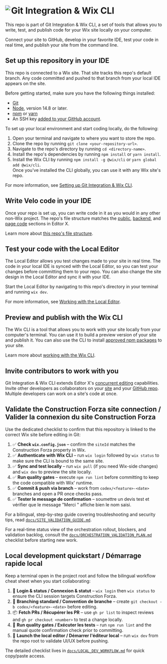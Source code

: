 # Git Integration & Wix CLI <img align="left" src="https://user-images.githubusercontent.com/89579857/185785022-cab37bf5-26be-4f11-85f0-1fac63c07d3b.png">

This repo is part of Git Integration & Wix CLI, a set of tools that allows you to write, test, and publish code for your Wix site locally on your computer. 

Connect your site to GitHub, develop in your favorite IDE, test your code in real time, and publish your site from the command line.

## Set up this repository in your IDE
This repo is connected to a Wix site. That site tracks this repo's default branch. Any code committed and pushed to that branch from your local IDE appears on the site.

Before getting started, make sure you have the following things installed:
* [Git](https://git-scm.com/download)
* [Node](https://nodejs.org/en/download/), version 14.8 or later.
* [npm](https://docs.npmjs.com/downloading-and-installing-node-js-and-npm) or [yarn](https://yarnpkg.com/getting-started/install)
* An SSH key [added to your GitHub account](https://docs.github.com/en/authentication/connecting-to-github-with-ssh/adding-a-new-ssh-key-to-your-github-account).

To set up your local environment and start coding locally, do the following:

1. Open your terminal and navigate to where you want to store the repo.
1. Clone the repo by running `git clone <your-repository-url>`.
1. Navigate to the repo's directory by running `cd <directory-name>`.
1. Install the repo's dependencies by running `npm install` or `yarn install`.
1. Install the Wix CLI by running `npm install -g @wix/cli` or `yarn global add @wix/cli`.  
   Once you've installed the CLI globally, you can use it with any Wix site's repo.

For more information, see [Setting up Git Integration & Wix CLI](https://support.wix.com/en/article/velo-setting-up-git-integration-wix-cli-beta).

## Write Velo code in your IDE
Once your repo is set up, you can write code in it as you would in any other non-Wix project. The repo's file structure matches the [public](https://support.wix.com/en/article/velo-working-with-the-velo-sidebar#public), [backend](https://support.wix.com/en/article/velo-working-with-the-velo-sidebar#backend), and [page code](https://support.wix.com/en/article/velo-working-with-the-velo-sidebar#page-code) sections in Editor X.

Learn more about [this repo's file structure](https://support.wix.com/en/article/velo-understanding-your-sites-github-repository-beta).

## Test your code with the Local Editor
The Local Editor allows you test changes made to your site in real time. The code in your local IDE is synced with the Local Editor, so you can test your changes before committing them to your repo. You can also change the site design in the Local Editor and sync it with your IDE.

Start the Local Editor by navigating to this repo's directory in your terminal and running `wix dev`.

For more information, see [Working with the Local Editor](https://support.wix.com/en/article/velo-working-with-the-local-editor-beta).

## Preview and publish with the Wix CLI
The Wix CLI is a tool that allows you to work with your site locally from your computer's terminal. You can use it to build a preview version of your site and publish it. You can also use the CLI to install [approved npm packages](https://support.wix.com/en/article/velo-working-with-npm-packages) to your site.

Learn more about [working with the Wix CLI](https://support.wix.com/en/article/velo-working-with-the-wix-cli-beta).

## Invite contributors to work with you
Git Integration & Wix CLI extends Editor X's [concurrent editing](https://support.wix.com/en/article/editor-x-about-concurrent-editing) capabilities. Invite other developers as collaborators on your [site](https://support.wix.com/en/article/inviting-people-to-contribute-to-your-site) and your [GitHub repo](https://docs.github.com/en/account-and-profile/setting-up-and-managing-your-personal-account-on-github/managing-access-to-your-personal-repositories/inviting-collaborators-to-a-personal-repository). Multiple developers can work on a site's code at once.

## Validate the Construction Forza site connection / Valider la connexion du site Construction Forza

Use the dedicated checklist to confirm that this repository is linked to the correct Wix site before editing in Git:

1. ✅ **Check `wix.config.json`** – confirm the `siteId` matches the Construction Forza property in Wix.
2. ✅ **Authenticate with Wix CLI** – run `wix login` followed by `wix status` to make sure the CLI is bound to the same site.
3. ✅ **Sync and test locally** – run `wix pull` (if you need Wix-side changes) and `wix dev` to preview the site locally.
4. ✅ **Run quality gates** – execute `npm run lint` before committing to keep the code compatible with Wix' runtime.
5. ✅ **Commit & push via branch** – work from `codex/<feature>-<date>` branches and open a PR once checks pass.
6. ✅ **Tester le message de confirmation** – soumettre un devis test et vérifier que le message "Merci <Nom>" affiche bien le nom saisi.

For a bilingual, step-by-step guide covering troubleshooting and security tips, read [`docs/SITE_VALIDATION_GUIDE.md`](docs/SITE_VALIDATION_GUIDE.md).

For a real-time status view of the orchestration rollout, blockers, and validation backlog, consult the [`docs/ORCHESTRATION_VALIDATION_PLAN.md`](docs/ORCHESTRATION_VALIDATION_PLAN.md) checklist before starting new work.

## Local development quickstart / Démarrage rapide local

Keep a terminal open in the project root and follow the bilingual workflow cheat sheet when you start collaborating:

1. 🔐 **Login & status / Connexion & statut** – `wix login` then `wix status` to ensure the CLI session targets Construction Forza.
2. 🌱 **Branching standard / Convention de branche** – create `git checkout -b codex/<feature>-<date>` before editing.
3. 📦 **Fetch PRs / Récupérer les PR** – use `gh pr list` to inspect reviews and `gh pr checkout <number>` to test a change locally.
4. 🧪 **Run quality gates / Exécuter les tests** – run `npm run lint` and the manual quote confirmation check prior to committing.
5. 🚀 **Launch the local editor / Démarrer l'éditeur local** – run `wix dev` from the repo root to validate UI/UX before pushing.

The detailed checklist lives in [`docs/LOCAL_DEV_WORKFLOW.md`](docs/LOCAL_DEV_WORKFLOW.md) for quick copy/paste access.
